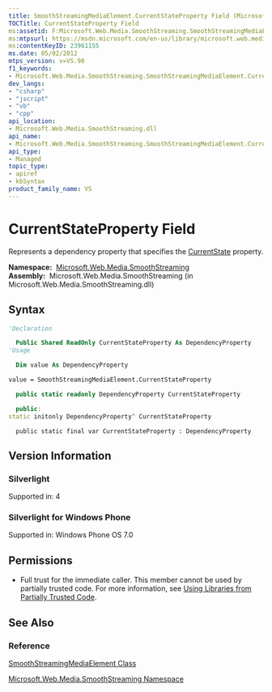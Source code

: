 ```yaml
---
title: SmoothStreamingMediaElement.CurrentStateProperty Field (Microsoft.Web.Media.SmoothStreaming)
TOCTitle: CurrentStateProperty Field
ms:assetid: F:Microsoft.Web.Media.SmoothStreaming.SmoothStreamingMediaElement.CurrentStateProperty
ms:mtpsurl: https://msdn.microsoft.com/en-us/library/microsoft.web.media.smoothstreaming.smoothstreamingmediaelement.currentstateproperty(v=VS.90)
ms:contentKeyID: 23961155
ms.date: 05/02/2012
mtps_version: v=VS.90
f1_keywords:
- Microsoft.Web.Media.SmoothStreaming.SmoothStreamingMediaElement.CurrentStateProperty
dev_langs:
- "csharp"
- "jscript"
- "vb"
- "cpp"
api_location:
- Microsoft.Web.Media.SmoothStreaming.dll
api_name:
- Microsoft.Web.Media.SmoothStreaming.SmoothStreamingMediaElement.CurrentStateProperty
api_type:
- Managed
topic_type:
- apiref
- kbSyntax
product_family_name: VS
---
```


# CurrentStateProperty Field

Represents a dependency property that specifies the [CurrentState](smoothstreamingmediaelement-currentstate-property-microsoft-web-media-smoothstreaming_1.md) property.

**Namespace:**  [Microsoft.Web.Media.SmoothStreaming](microsoft-web-media-smoothstreaming-namespace_1.md)  
**Assembly:**  Microsoft.Web.Media.SmoothStreaming (in Microsoft.Web.Media.SmoothStreaming.dll)

## Syntax

```vb
'Declaration

  Public Shared ReadOnly CurrentStateProperty As DependencyProperty
'Usage

  Dim value As DependencyProperty

value = SmoothStreamingMediaElement.CurrentStateProperty
```

```csharp
  public static readonly DependencyProperty CurrentStateProperty
```

```cpp
  public:
static initonly DependencyProperty^ CurrentStateProperty
```

```jscript
  public static final var CurrentStateProperty : DependencyProperty
```

## Version Information

### Silverlight

Supported in: 4  

### Silverlight for Windows Phone

Supported in: Windows Phone OS 7.0  

## Permissions

  - Full trust for the immediate caller. This member cannot be used by partially trusted code. For more information, see [Using Libraries from Partially Trusted Code](https://msdn.microsoft.com/library/8skskf63).

## See Also

### Reference

[SmoothStreamingMediaElement Class](smoothstreamingmediaelement-class-microsoft-web-media-smoothstreaming_1.md)

[Microsoft.Web.Media.SmoothStreaming Namespace](microsoft-web-media-smoothstreaming-namespace_1.md)

